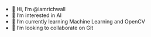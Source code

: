 - 👋 Hi, I’m @iamrichwall
- 👀 I’m interested in AI
- 🌱 I’m currently learning Machine Learning and OpenCV
- 💞️ I’m looking to collaborate on Git

<!---
iamrichwall/iamrichwall is a ✨ special ✨ repository because its `README.md` (this file) appears on your GitHub profile.
You can click the Preview link to take a look at your changes.
--->
